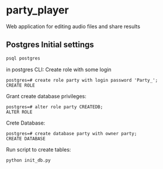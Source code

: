 # party_player
Web application for editing audio files and share results

## Postgres Initial settings
```bash
psql postgres
```
in postgres CLI:
 Create role with some login
```
postgres=# create role party with login password 'Party_';
CREATE ROLE
```
Grant create database privileges:
```
postgres=# alter role party CREATEDB;
ALTER ROLE
```

Crete Database: 
```
postgres=# create database party with owner party;
CREATE DATABASE
```

Run script to create tables:
```
python init_db.py 
```
